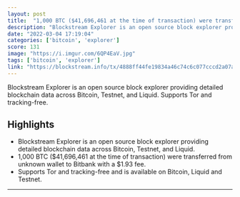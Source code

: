 ```yaml
---
layout: post
title:  "1,000 BTC ($41,696,461 at the time of transaction) were transferred from unknown wallet to Bitbank with a $1.93 fee"
description: "Blockstream Explorer is an open source block explorer providing detailed blockchain data across Bitcoin, Testnet, and Liquid. Supports Tor and tracking-free."
date: "2022-03-04 17:19:04"
categories: ['bitcoin', 'explorer']
score: 131
image: "https://i.imgur.com/6QP4EaV.jpg"
tags: ['bitcoin', 'explorer']
link: "https://blockstream.info/tx/4888ff44fe19834a46c74c6c077cccd2a07a7627171b04bf1ee7c8ea317135cd"
---
```


Blockstream Explorer is an open source block explorer providing detailed blockchain data across Bitcoin, Testnet, and Liquid. Supports Tor and tracking-free.

## Highlights

- Blockstream Explorer is an open source block explorer providing detailed blockchain data across Bitcoin, Testnet, and Liquid.
- 1,000 BTC ($41,696,461 at the time of transaction) were transferred from unknown wallet to Bitbank with a $1.93 fee.
- Supports Tor and tracking-free and is available on Bitcoin, Liquid and Testnet.

---

